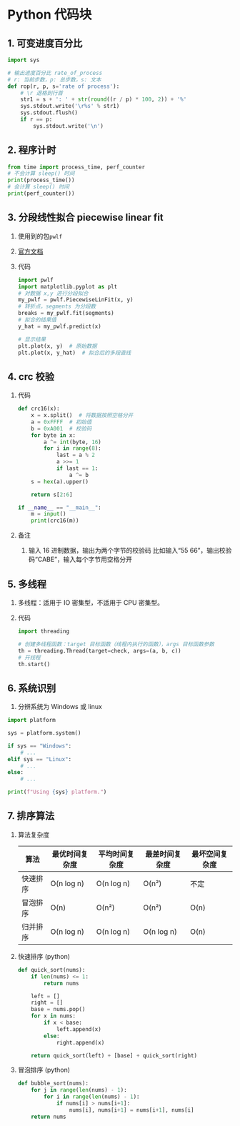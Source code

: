 # Python 代码块

## 1. 可变进度百分比

```python
import sys

# 输出进度百分比 rate_of_process
# r: 当前步数，p: 总步数，s: 文本
def rop(r, p, s='rate of process'):
    # \r 退格到行首
    str1 = s + ': ' + str(round((r / p) * 100, 2)) + '%'
    sys.stdout.write('\r%s' % str1)
    sys.stdout.flush()
    if r == p:
        sys.stdout.write('\n')
```

## 2. 程序计时

```python
from time import process_time, perf_counter
# 不会计算 sleep() 时间
print(process_time())
# 会计算 sleep() 时间
print(perf_counter())
```

## 3. 分段线性拟合 piecewise linear fit

1. 使用到的包`pwlf`
2. [官方文档](https://jekel.me/piecewise_linear_fit_py/)
3. 代码

    ```python
    import pwlf
    import matplotlib.pyplot as plt
    # 对数据 x,y 进行分段拟合
    my_pwlf = pwlf.PiecewiseLinFit(x, y)
    # 转折点，segments 为分段数
    breaks = my_pwlf.fit(segments)
    # 拟合的结果值
    y_hat = my_pwlf.predict(x)

    # 显示结果
    plt.plot(x, y)  # 原始数据
    plt.plot(x, y_hat)  # 拟合后的多段直线
    ```

## 4. crc 校验

1. 代码

    ```python
    def crc16(x):
        x = x.split()  # 将数据按照空格分开
        a = 0xFFFF  # 初始值
        b = 0xA001  # 校验码
        for byte in x:
            a ^= int(byte, 16)
            for i in range(8):
                last = a % 2
                a >>= 1
                if last == 1:
                    a ^= b
        s = hex(a).upper()

        return s[2:6]

    if __name__ == "__main__":
        m = input()
        print(crc16(m))

    ```

2. 备注
   1. 输入 16 进制数据，输出为两个字节的校验码
    比如输入“55 66”，输出校验码“CABE”，输入每个字节用空格分开

## 5. 多线程

1. 多线程：适用于 IO 密集型，不适用于 CPU 密集型。
2. 代码

    ```python
    import threading

    # 创建多线程函数：target 目标函数（线程内执行的函数），args 目标函数参数
    th = threading.Thread(target=check, args=(a, b, c))
    # 开线程
    th.start()
    ```

## 6. 系统识别

1. 分辨系统为 Windows 或 linux

```python
import platform

sys = platform.system()

if sys == "Windows":
    # ...
elif sys == "Linux":
    # ...
else:
    # ...

print(f"Using {sys} platform.")
```

## 7. 排序算法

1. 算法复杂度

    | 算法     | 最优时间复杂度 | 平均时间复杂度 | 最差时间复杂度 | 最坏空间复杂度 |
    | -------- | -------------- | -------------- | -------------- | -------------- |
    | 快速排序 | O(n log n)     | O(n log n)     | O(n²)          | 不定           |
    | 冒泡排序 | O(n)           | O(n²)          | O(n²)          | O(n)           |
    | 归并排序 | O(n log n)     | O(n log n)     | O(n log n)     | O(n)           |

2. 快速排序 (python)

    ```python
    def quick_sort(nums):
        if len(nums) <= 1:
            return nums

        left = []
        right = []
        base = nums.pop()
        for x in nums:
            if x < base:
                left.append(x)
            else:
                right.append(x)

        return quick_sort(left) + [base] + quick_sort(right)
    ```

3. 冒泡排序 (python)

    ```python
    def bubble_sort(nums):
        for j in range(len(nums) - 1):
            for i in range(len(nums) - 1):
                if nums[i] > nums[i+1]:
                    nums[i], nums[i+1] = nums[i+1], nums[i]
        return nums

    ```
